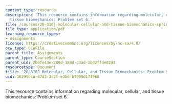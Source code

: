 ```yaml
---
content_type: resource
description: 'This resource contains information regarding molecular, cellular, and
  tissue biomechanics: Problem set 6.'
file: /courses/20-310j-molecular-cellular-and-tissue-biomechanics-spring-2015/16299bca47d33c2fe3bdb7999d17f968_MIT20_310JS15_PS6.pdf
file_type: application/pdf
learning_resource_types:
- Assignments
license: https://creativecommons.org/licenses/by-nc-sa/4.0/
ocw_type: OCWFile
parent_title: Assignments
parent_type: CourseSection
parent_uid: 2b6fe43e-289d-188d-c3ad-2bd2ffde82d3
resourcetype: Document
title: '20.310J Molecular, Cellular, and Tissue Biomechanics: Problem Set 6'
uid: 16299bca-47d3-3c2f-e3bd-b7999d17f968
---
```

This resource contains information regarding molecular, cellular, and tissue biomechanics: Problem set 6.